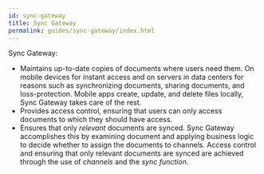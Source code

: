 ```yaml
---
id: sync-gateway
title: Sync Gateway
permalink: guides/sync-gateway/index.html
---
```


Sync Gateway:

- Maintains up-to-date copies of documents where users need them. On mobile devices for instant access and on servers in data centers for reasons such as synchronizing documents, sharing documents, and loss-protection. Mobile apps create, update, and delete files locally, Sync Gateway takes care of the rest.
- Provides access control, ensuring that users can only access documents to which they should have access.
- Ensures that only _relevant_ documents are synced. Sync Gateway accomplishes this by examining document and applying business logic to decide whether to assign the documents to channels. Access control and ensuring that only relevant documents are synced are achieved through the use of _channels_ and the _sync function_.